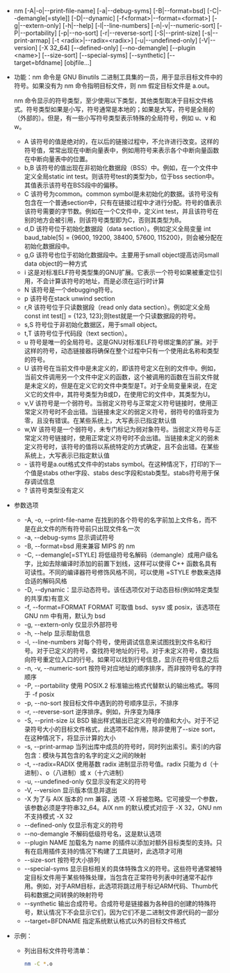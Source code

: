 - nm [-A|-o|--print-file-name] [-a|--debug-syms]
    [-B|--format=bsd] [-C|--demangle[=style]]
    [-D|--dynamic] [-f\<format>|--format=\<format>]
    [-g|--extern-only] [-h|--help]
    [-l|--line-numbers] [-n|-v|--numeric-sort]
    [-P|--portability] [-p|--no-sort]
    [-r|--reverse-sort] [-S|--print-size]
    [-s|--print-armap] [-t \<radix>|--radix=\<radix>]
    [-u|--undefined-only] [-V|--version]
    [-X 32_64] [--defined-only] [--no-demangle]
    [--plugin \<name>] [--size-sort] [--special-syms]
    [--synthetic] [--target=bfdname]
    [objfile...]

- 功能：nm 命令是 GNU Binutils 二进制工具集的一员，用于显示目标文件中的符号。如果没有为 nm 命令指明目标文件，则 nm 假定目标文件是 a.out。

  nm 命令显示的符号类型，至少使用以下类型，其他类型取决于目标文件格式。符号类型如果是小写，符号通常是本地的；如果是大写，符号是全局的（外部的）。但是，有一些小写符号类型表示特殊的全局符号，例如 u、v 和 w。

  - A
    该符号的值是绝对的，在以后的链接过程中，不允许进行改变。这样的符号值，常常出现在中断向量表中，例如用符号来表示各个中断向量函数在中断向量表中的位置。
  - b,B
    该符号的值出现在非初始化数据段（BSS）中。例如，在一个文件中定义全局static int test。则该符号test的类型为b，位于bss section中。其值表示该符号在BSS段中的偏移。
  - C
    该符号为common。common symbol是未初始化的数据。该符号没有包含在一个普通section中，只有在链接过程中才进行分配。符号的值表示该符号需要的字节数。例如在一个C文件中，定义int test，并且该符号在别的地方会被引用，则该符号类型即为C，否则其类型为B。
  - d,D
    该符号位于初始化数据段（data section）。例如定义全局变量 int baud_table[5] = {9600, 19200, 38400, 57600, 115200}，则会被分配在初始化数据段中。
  - g,G
    该符号也位于初始化数据段中。主要用于small object提高访问small data object的一种方式
  - i
    这是对标准ELF符号类型集的GNU扩展。它表示一个符号如果被重定位引用，不会计算该符号的地址，而是必须在运行时计算
  - N
    该符号是一个debugging符号。
  - p
    该符号在stack unwind section
  - r,R
    该符号位于只读数据段（read only data section）。例如定义全局const int test[] = {123, 123};则test就是一个只读数据段的符号。
  - s,S
    符号位于非初始化数据区，用于small object。
  - t,T
    该符号位于代码段（text section）。
  - u
    符号是唯一的全局符号。这是GNU对标准ELF符号绑定集的扩展。对于这样的符号，动态链接器将确保在整个过程中只有一个使用此名称和类型的符号。
  - U
    该符号在当前文件中是未定义的，即该符号定义在别的文件中。例如，当前文件调用另一个文件中定义的函数，这个被调用的函数在当前文件就是未定义的，但是在定义它的文件中类型是T。对于全局变量来说，在定义它的文件中，其符号类型为B或D，在使用它的文件中，其类型为U。
  - v,V
    该符号是一个弱符号。当弱定义符号与正常定义符号链接时，使用正常定义符号时不会出错。当链接未定义的弱定义符号，弱符号的值将变为零，且没有错误。在某些系统上，大写表示已指定默认值
  - w,W
    该符号是一个弱符号，未专门标记为弱对象符号。当弱定义符号与正常定义符号链接时，使用正常定义符号时不会出错。当链接未定义的弱未定义符号时，该符号的值将以系统特定的方式确定，且不会出错。在某些系统上，大写表示已指定默认值
  - \-
    该符号是a.out格式文件中的stabs symbol。在这种情况下，打印的下一个值是stabs other字段、stabs desc字段和stab类型。stabs符号用于保存调试信息
  - ?
    该符号类型没有定义

- 参数选项

  - -A, -o, --print-file-name
     在找到的各个符号的名字前加上文件名，而不是在此文件的所有符号前只出现文件名一次
  - -a, --debug-syms
     显示调试符号
  - -B, --format=bsd
     用来兼容 MIPS 的 nm
  - -C, --demangle[=STYLE]
     将低级符号名解码（demangle）成用户级名字，比如去除编译时添加的前置下划线，这样可以使得 C++ 函数名具有可读性。不同的编译器符号修饰风格不同，可以使用 =STYLE 参数来选择合适的解码风格
  - -D, --dynamic：显示动态符号。该任选项仅对于动态目标(例如特定类型的共享库)有意义
  - -f, --format=FORMAT
     FORMAT 可取值 bsd、sysv 或 posix，该选项在 GNU nm 中有用，默认为 bsd
  - -g, --extern-only
     仅显示外部符号
  - -h, --help
     显示帮助信息
  - -l, --line-numbers
     对每个符号，使用调试信息来试图找到文件名和行号。对于已定义的符号，查找符号地址的行号。对于未定义符号，查找指向符号重定位入口的行号。如果可以找到行号信息，显示在符号信息之后
  - -n, -v, --numeric-sort
     按符号对应地址的顺序排序，而非按符号名的字符顺序
  - -P, --portability
     使用 POSIX.2 标准输出格式代替默认的输出格式。等同于 -f posix
  - -p, --no-sort
     按目标文件中遇到的符号顺序显示，不排序
  - -r, --reverse-sort
     逆序排序。例如，升序变为降序
  - -S, --print-size
     以 BSD 输出样式输出已定义符号的值和大小。对于不记录符号大小的目标文件格式，此选项不起作用，除非使用了--size sort，在这种情况下，将显示计算的大小
  - -s, --print-armap
     当列出库中成员的符号时，同时列出索引。索引的内容包含：模块与其包含的名字的定义之间的映射
  - -t, --radix=RADIX
     使用基数 radix 进制显示符号值。radix 只能为 d（十进制）、o（八进制）或 x（十六进制）
  - -u, --undefined-only
     仅显示没有定义的符号
  - -V, --version
     显示版本信息并退出
  - -X
     为了与 AIX 版本的 nm 兼容，选项 -X 将被忽略。它可接受一个参数，该参数必须是字符串32_64。AIX nm 的默认模式对应于 -X 32，GNU nm 不支持模式 -X 32
  - --defined-only
     仅显示有定义的符号
  - --no-demangle
     不解码低级符号名，这是默认选项
  - --plugin NAME
     加载名为 name 的插件以添加对额外目标类型的支持。只有在启用插件支持的情况下构建了工具链时，此选项才可用
  - --size-sort
     按符号大小排列
  - --special-syms
     显示目标相关的具体特殊含义的符号。这些符号通常被特定目标文件用于某些特殊处理，当包含在正常符号列表中时通常不起作用。例如，对于ARM目标，此选项将跳过用于标记ARM代码、Thumb代码和数据之间转换的映射符号
  - --synthetic
     输出合成符号。合成符号是链接器为各种目的创建的特殊符号，默认情况下不会显示它们，因为它们不是二进制文件源代码的一部分
  - --target=BFDNAME
     指定系统默认格式以外的目标文件格式

- 示例：

  - 列出目标文件符号清单：

    ```bash
    nm -C *.o
    ```

    

  